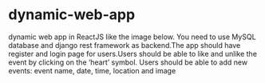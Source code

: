 # dynamic-web-app
 dynamic web app in ReactJS like the image below. You need to use MySQL database and django rest framework as backend.The app should have register and login page for users.Users should be able to like and unlike the event by clicking on the ‘heart’ symbol. Users should be able to add new events: event name, date, time, location and image
